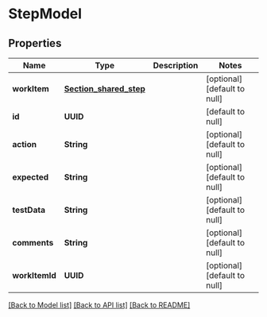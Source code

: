 # StepModel
## Properties

| Name | Type | Description | Notes |
|------------ | ------------- | ------------- | -------------|
| **workItem** | [**Section_shared_step**](Section_shared_step.md) |  | [optional] [default to null] |
| **id** | **UUID** |  | [default to null] |
| **action** | **String** |  | [optional] [default to null] |
| **expected** | **String** |  | [optional] [default to null] |
| **testData** | **String** |  | [optional] [default to null] |
| **comments** | **String** |  | [optional] [default to null] |
| **workItemId** | **UUID** |  | [optional] [default to null] |

[[Back to Model list]](../README.md#documentation-for-models) [[Back to API list]](../README.md#documentation-for-api-endpoints) [[Back to README]](../README.md)

